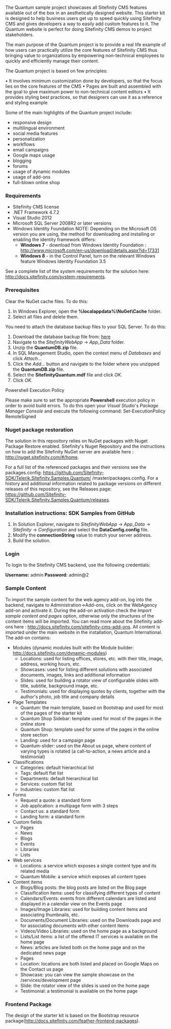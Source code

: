 The Quantum sample project showcases all Sitefinity CMS features available out of the box in an aesthetically designed website. This starter kit is designed to help business users get up to speed quickly using Sitefinity CMS and gives developers a way to easily add custom features to it. The Quantum website is perfect for doing Sitefinity CMS demos to project stakeholders.

The main purpose of the Quantum project is to provide a real life example of how users can practically utilize the core features of Sitefinity CMS thus bringing value to organizations by empowering non-technical employees to quickly and efficiently manage their content.

The Quantum project is based on few principles:

• It involves minimum customization done by developers, so that the focus lies on the core features of the CMS 
• Pages are built and assembled with the goal to give maximum power to non-technical content editors 
• It provides styling best practices, so that designers can use it as a reference and styling example

Some of the main highlights of the Quantum project include:

- responsive design
- multilingual environment
- social media features
- personalization
- workflows
- email campaigns
- Google maps usage
- blogging
- forums
- usage of dynamic modules
- usage of add-ons
- full-blown online shop

### **Requirements**

- Sitefinity CMS license
- .NET Framework 4.7.2
- Visual Studio 2012
- Microsoft SQL Server 2008R2 or later versions
- Windows Identity Foundation NOTE: Depending on the Microsoft OS version you are using, the method for downloading and installing or enabling the identity framework differs:
  - **Windows 7**  - download from  Windows Identity Foundation : http://www.microsoft.com/en-us/download/details.aspx?id=17331
  - **Windows 8**  - in the Control Panel, turn on the relevant Windows feature Windows Identity Foundation 3.5

See a complete list of the system requirements for the solution here: http://docs.sitefinity.com/system-requirements.

### **Prerequisites**

Clear the NuGet cache files. To do this:

1. In Windows Explorer, open the  **%localappdata%\NuGet\Cache**  folder.
2. Select all files and delete them.

You need to attach the database backup files to your SQL Server. To do this:

1. Download the database backup file from: [here](http://sitefinitystore.blob.core.windows.net/files/Telerik.Sitefinity.Samples.Quantum/QuantumDB_v_120.zip)
2. Navigate to the _SitefinityWebApp_ -&gt; _App\_Data_ folder.
3. Unzip the  **QuantumDB.zip**  file.
4. In SQL Management Studio, open the context menu of _Databases_ and click _Attach..._
5. Click the _Add..._ button and navigate to the folder where you unzipped the  **QuantumDB.zip**  file.
6. Select the  **SitefinityQuantum.mdf**  file and click _OK_.
7. Click _OK_.

Powershell Execution Policy

Please make sure to set the appropriate  **Powershell**  execution policy in order to avoid build errors. To do this open your _Visual Studio_&#39;s _Package Manager Console_ and execute the following command:
Set-ExecutionPolicy RemoteSigned

### **Nuget package restoration**

The solution in this repository relies on NuGet packages with Nuget Package Restore enabled. Sitefinity&#39;s Nuget Repository and the instructions on how to add the Sitefinity NuGet server are available here : http://nuget.sitefinity.com/#/home.

For a full list of the referenced packages and their versions see the packages.config: https://github.com/Sitefinity-SDK/Telerik.Sitefinity.Samples.Quantum/
/master/packages.config.
For a history and additional information related to package versions on different releases of this repository, see the Releases page: https://github.com/Sitefinity-SDK/Telerik.Sitefinity.Samples.Quantum/releases.

### **Installation instructions: SDK Samples from GitHub**

1. In Solution Explorer, navigate to _SitefinityWebApp_ -&gt; _App\_Data_ -&gt; _Sitefinity_ -&gt; _Configuration_ and select the  **DataConfig.config**  file.
2. Modify the  **connectionString**  value to match your server address.
3. Build the solution.

### **Login**

To login to the Sitefinity CMS backend, use the following credentials:

**Username:**  admin  **Password:**  admin@2

### **Sample Content**

To import the sample content for the web agency add-on, log into the backend, navigate to Administration-&gt;Add-ons, click on the WebAgency add-on and activate it. During the add-on activation check the _Import sample content and pages_ option, otherwise only the structures of the content items will be imported. You can read more about the Sitefinity add-ons here : http://docs.sitefinity.com/sitefinity-cms-add-ons. All content is imported under the main website in the installation, Quantum International. The add-on contains:

- Modules (dynamic modules built with the Module builder: http://docs.sitefinity.com/dynamic-modules)
  - Locations: used for listing offices, stores, etc. with their title, image, address, working hours, etc.
  - Showcases: used for listing different solutions with associated documents, images, links and additional information
  - Slides: used for building a rotator view of configurable slides with title, subtitle, background image, etc.
  - Testimonials: used for displaying quotes by clients, together with the author&#39;s photo, job title and company details
- Page Templates
  - Quantum: the main template, based on Bootstrap and used for most of the pages of the starter kit
  - Quantum Shop Sidebar: template used for most of the pages in the online store
  - Quantum Shop: template used for some of the pages in the online store section
  - Landing: used for a campaign page
  - Quantum-slider: used on the About us page, where content of varying types is rotated (a call-to-action, a news article and a testimonial)
- Classifications
  - Categories: default hierarchical list
  - Tags: default flat list
  - Departments: default hierarchical list
  - Services: custom flat list
  - Industries: custom flat list
- Forms
  - Request a quote: a standard form
  - Job application: a multipage form with 3 steps
  - Contact us: a standard form
  - Landing form: a standard form
- Custom fields
  - Pages
  - News
  - Blogs
  - Events
  - Libraries
  - Lists
- Web services
  - Locations: a service which exposes a single content type and its related media
  - Quantum Mobile: a service which exposes all content types
- Content items
  - Blogs/Blog posts: the blog posts are listed on the Blog page
  - Classification items: used for classifying different types of content
  - Calendars/Events: events from different calendars are listed and displayed in a calendar view on the Events page
  - Images/Image Libraries: used for building content items and associating thumbnails, etc.
  - Documents/Document Libraries: used on the Downloads page and for associating documents with other content items
  - Videos/Video Libraries: used on the home page as a background
  - Lists/List items: a list of the offered IT services is available on the home page
  - News: articles are listed both on the home page and on the dedicated news page
  - Pages
  - Location: locations are both listed and placed on Google Maps on the Contact us page
  - Showcase: you can view the sample showcase on the /services/development page
  - Slide: the rotator view of the slides is used on the home page
  - Testimonial: a testimonial is available on the home page

### **Frontend Package**

The design of the starter kit is based on the Bootstrap resource package(http://docs.sitefinity.com/feather-frontend-packages).
